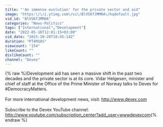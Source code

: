 ```yaml
---
title: "'An immense evolution' for the private sector and aid"
image: "https:\/\/i.ytimg.com\/vi\/BlVS6fJMM0A\/hqdefault.jpg"
vid_id: "BlVS6fJMM0A"
categories: "News-Politics"
tags: ["International","Development"]
date: "2022-05-16T12:01:15+03:00"
vid_date: "2015-10-20T18:45:14Z"
duration: "PT4M18S"
viewcount: "154"
likeCount: ""
dislikeCount: ""
channel: "Devex"
---
```

{% raw %}Development aid has seen a massive shift in the past two decades and the private sector is at its core. Vidar Helgesen, minister and chief of staff at the Office of the Prime Minister of Norway talks to Devex for #DemocracyMatters. <br /><br />For more international development news, visit: <a rel="nofollow" target="blank" href="http://www.devex.com">http://www.devex.com</a><br /><br />Subscribe to the Devex YouTube channel: <a rel="nofollow" target="blank" href="http://www.youtube.com/subscription_center?add_user=wwwdevexcom">http://www.youtube.com/subscription_center?add_user=wwwdevexcom</a>{% endraw %}
